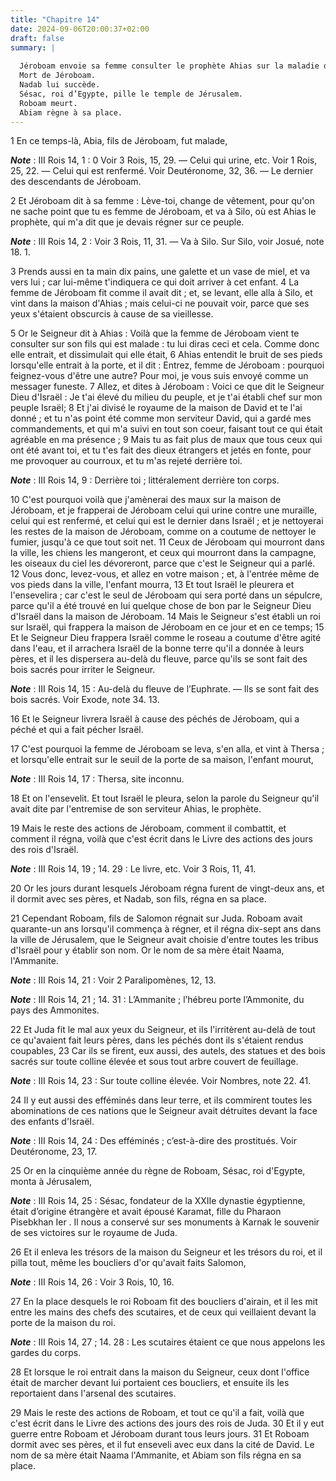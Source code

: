 ```yaml
---
title: "Chapitre 14"
date: 2024-09-06T20:00:37+02:00
draft: false
summary: |
  
  Jéroboam envoie sa femme consulter le prophète Ahias sur la maladie de son fils.
  Mort de Jéroboam.
  Nadab lui succède.
  Sésac, roi d’Egypte, pille le temple de Jérusalem.
  Roboam meurt.
  Abiam règne à sa place.
---
```



1 En ce temps-là, Abia, fils de Jéroboam, fut malade,

***Note*** :  III Rois 14, 1 : 0 Voir 3 Rois, 15, 29. ― Celui qui urine, etc. Voir 1 Rois, 25, 22. ― Celui qui est renfermé. Voir Deutéronome, 32, 36. ― Le dernier des descendants de Jéroboam.

2 Et Jéroboam dit à sa femme : Lève-toi, change de vêtement, pour qu'on ne sache point que tu es femme de Jéroboam, et va à Silo, où est Ahias le prophète, qui m'a dit que je devais régner sur ce peuple.

***Note*** :  III Rois 14, 2 : Voir 3 Rois, 11, 31. ― Va à Silo. Sur Silo, voir Josué, note 18. 1.

3 Prends aussi en ta main dix pains, une galette et un vase de miel, et va vers lui ; car lui-même t'indiquera ce qui doit arriver à cet enfant. 4 La femme de Jéroboam fit comme il avait dit ; et, se levant, elle alla à Silo, et vint dans la maison d'Ahias ; mais celui-ci ne pouvait voir, parce que ses yeux s'étaient obscurcis à cause de sa vieillesse.


5 Or le Seigneur dit à Ahias : Voilà que la femme de Jéroboam vient te consulter sur son fils qui est malade : tu lui diras ceci et cela. Comme donc elle entrait, et dissimulait qui elle était, 6 Ahias entendit le bruit de ses pieds lorsqu'elle entrait à la porte, et il dit : Entrez, femme de Jéroboam : pourquoi feignez-vous d'être une autre? Pour moi, je vous suis envoyé comme un messager funeste. 7 Allez, et dites à Jéroboam : Voici ce que dit le Seigneur Dieu d'Israël : Je t'ai élevé du milieu du peuple, et je t'ai établi chef sur mon peuple Israël; 8 Et j'ai divisé le royaume de la maison de David et te l'ai donné ; et tu n'as point été comme mon serviteur David, qui a gardé mes commandements, et qui m'a suivi en tout son coeur, faisant tout ce qui était agréable en ma présence ; 9 Mais tu as fait plus de maux que tous ceux qui ont été avant toi, et tu t'es fait des dieux étrangers et jetés en fonte, pour me provoquer au courroux, et tu m'as rejeté derrière toi.

***Note*** :  III Rois 14, 9 : Derrière toi ; littéralement derrière ton corps.

10 C'est pourquoi voilà que j'amènerai des maux sur la maison de Jéroboam, et je frapperai de Jéroboam celui qui urine contre une muraille, celui qui est renfermé, et celui qui est le dernier dans Israël ; et je nettoyerai les restes de la maison de Jéroboam, comme on a coutume de nettoyer le fumier, jusqu'à ce que tout soit net. 11 Ceux de Jéroboam qui mourront dans la ville, les chiens les mangeront, et ceux qui mourront dans la campagne, les oiseaux du ciel les dévoreront, parce que c'est le Seigneur qui a parlé. 12 Vous donc, levez-vous, et allez en votre maison ; et, à l'entrée même de vos pieds dans la ville, l'enfant mourra, 13 Et tout Israël le pleurera et l'ensevelira ; car c'est le seul de Jéroboam qui sera porté dans un sépulcre, parce qu'il a été trouvé en lui quelque chose de bon par le Seigneur Dieu d'Israël dans la maison de Jéroboam. 14 Mais le Seigneur s'est établi un roi sur Israël, qui frappera la maison de Jéroboam en ce jour et en ce temps; 15 Et le Seigneur Dieu frappera Israël comme le
roseau a coutume d'être agité dans l'eau, et il arrachera Israël de la bonne terre qu'il a donnée à leurs pères, et il les dispersera au-delà du fleuve, parce qu'ils se sont fait des bois sacrés pour irriter le Seigneur.

***Note*** :  III Rois 14, 15 : Au-delà du fleuve de l’Euphrate. ― Ils se sont fait des bois sacrés. Voir Exode, note 34. 13.

16 Et le Seigneur livrera Israël à cause des péchés de Jéroboam, qui a péché et qui a fait pécher Israël.


17 C'est pourquoi la femme de Jéroboam se leva, s'en alla, et vint à Thersa ; et lorsqu'elle entrait sur le seuil de la porte de sa maison, l'enfant mourut,

***Note*** :  III Rois 14, 17 : Thersa, site inconnu.

18 Et on l'ensevelit. Et tout Israël le pleura, selon la parole du Seigneur qu'il avait dite par l'entremise de son serviteur Ahias, le prophète.


19 Mais le reste des actions de Jéroboam, comment il combattit, et comment il régna, voilà que c'est écrit dans le Livre des actions des jours des rois d'Israël.

***Note*** :  III Rois 14, 19 ; 14. 29 : Le livre, etc. Voir 3 Rois, 11, 41.


20 Or les jours durant lesquels Jéroboam régna furent de vingt-deux ans, et il dormit avec ses pères, et Nadab, son fils, régna en sa place.


21 Cependant Roboam, fils de Salomon régnait sur Juda. Roboam avait quarante-un ans lorsqu'il commença à régner, et il régna dix-sept ans dans la ville de Jérusalem, que le Seigneur avait choisie d'entre toutes les tribus d'Israël pour y établir son nom. Or le nom de sa mère était Naama, l'Ammanite.

***Note*** :  III Rois 14, 21 : Voir 2 Paralipomènes, 12, 13.

***Note*** :  III Rois 14, 21 ; 14. 31 : L’Ammanite ; l’hébreu porte l’Ammonite, du pays des Ammonites.


22 Et Juda fit le mal aux yeux du Seigneur, et ils l'irritèrent au-delà de tout ce qu'avaient fait leurs pères, dans les péchés dont ils s'étaient rendus coupables, 23 Car ils se firent, eux aussi, des autels, des statues et des bois sacrés sur toute colline élevée et sous tout arbre couvert de feuillage.

***Note*** :  III Rois 14, 23 : Sur toute colline élevée. Voir Nombres, note 22. 41.

24 Il y eut aussi des efféminés dans leur terre, et ils commirent toutes les abominations de ces nations que le Seigneur avait détruites devant la face des enfants d'Israël.

***Note*** :  III Rois 14, 24 : Des efféminés ; c’est-à-dire des prostitués. Voir Deutéronome, 23, 17.


25 Or en la cinquième année du règne de Roboam, Sésac, roi d'Egypte, monta à Jérusalem,

***Note*** :  III Rois 14, 25 : Sésac, fondateur de la XXIIe dynastie égyptienne, était d’origine étrangère et avait épousé Karamat, fille du Pharaon Pisebkhan Ier . Il nous a conservé sur ses monuments à Karnak le souvenir de ses victoires sur le royaume de Juda.

26 Et il enleva les trésors de la maison du Seigneur et les trésors du roi, et il pilla tout, même les boucliers d'or qu'avait faits Salomon,

***Note*** :  III Rois 14, 26 : Voir 3 Rois, 10, 16.

27 En la place desquels le roi Roboam fit des boucliers d'airain, et il les mit entre les mains des chefs des scutaires, et de ceux qui veillaient devant la porte de la maison du roi.

***Note*** :  III Rois 14, 27 ; 14. 28 : Les scutaires étaient ce que nous appelons les gardes du corps.

28 Et lorsque le roi entrait dans la maison du Seigneur, ceux dont l'office était de marcher devant lui portaient ces boucliers, et ensuite ils les reportaient dans l'arsenal des scutaires.


29 Mais le reste des actions de Roboam, et tout ce qu'il a fait, voilà que c'est écrit dans le Livre des actions des jours des rois de Juda. 30 Et il y eut guerre entre Roboam et Jéroboam durant tous leurs jours. 31 Et Roboam dormit avec ses pères, et il fut enseveli avec eux dans la cité de David. Le nom de sa mère était Naama l'Ammanite, et Abiam son fils régna en sa place.

